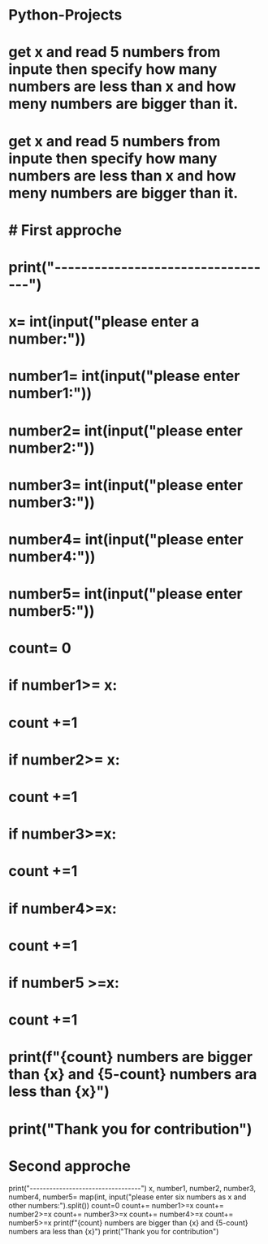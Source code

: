 # Python-Projects
# get x and read 5 numbers from inpute then specify how many numbers are less than x and how meny numbers are bigger than it.
# get x and read 5 numbers from inpute then specify how many numbers are less than x and how meny numbers are bigger than it.
# # First approche
# print("----------------------------------")
# x= int(input("please enter a number:"))
# number1= int(input("please enter number1:"))
# number2= int(input("please enter number2:"))
# number3= int(input("please enter number3:"))
# number4= int(input("please enter number4:"))
# number5= int(input("please enter number5:"))
# count= 0
# if number1>= x:
#     count +=1
# if number2>= x:
#     count +=1
# if number3>=x:
#     count +=1
# if number4>=x:
#     count +=1
# if number5 >=x:
#     count +=1
# print(f"{count} numbers are bigger than {x} and {5-count} numbers ara less than {x}")
# print("Thank you for contribution")

# Second approche
print("----------------------------------")
x, number1, number2, number3, number4, number5= map(int, input("please enter six numbers as x and other numbers:").split())
count=0
count+= number1>=x
count+= number2>=x
count+= number3>=x
count+= number4>=x
count+= number5>=x
print(f"{count} numbers are bigger than {x} and {5-count} numbers ara less than {x}")
print("Thank you for contribution")
